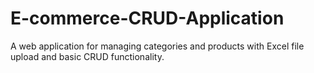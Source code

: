 # E-commerce-CRUD-Application
A web application for managing categories and products with Excel file upload and basic CRUD functionality.
